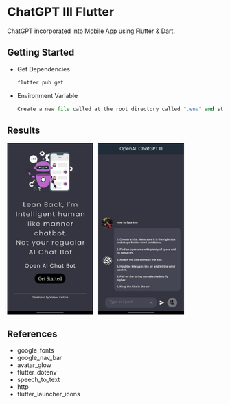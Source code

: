 # ChatGPT III Flutter
ChatGPT incorporated into Mobile App using Flutter & Dart.



## Getting Started

+ Get Dependencies
    ```bash
    flutter pub get
    ```

+ Environment Variable
    ```python
    Create a new file called at the root directory called ".env" and store your API key in string format.
    ```

## Results
<p>
<img src="./results/2.jpg" height="400" width="200" />
&nbsp;
<img src="./results/1.jpg" height="400" width="200" />

</p>

## References
+ google_fonts <br>
+ google_nav_bar <br>
+ avatar_glow <br>
+ flutter_dotenv <br>
+ speech_to_text <br>
+ http <br>
+ flutter_launcher_icons